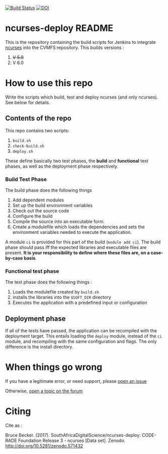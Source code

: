 [![Build Status](https://ci.sagrid.ac.za/buildStatus/icon?job=ncurses-deploy)](https://ci.sagrid.ac.za/job/ncurses-deploy) [![DOI](https://zenodo.org/badge/40120092.svg)](https://zenodo.org/badge/latestdoi/40120092)

# ncurses-deploy README

This is the repository containing the build scripts for Jenkins to integrate [ncurses](https://www.gnu.org/software/ncurses/) into the CVMFS repository. This builds versions :

  1. ~~V 5.9~~
  1. V 6.0


# How to use this repo

Write the scripts which build, test and deploy ncurses (and only ncurses). See below for details.

## Contents of the repo

This repo contains two scripts:

  1. `build.sh`
  2. `check-build.sh`
  3. `deploy.sh`

These define basically two test phases, the **build** and **functional** test phases, as well as the deployment phase respectively.

### Build Test Phase

The build phase does the following things

  1. Add dependent modules
  1. Set up the build environment variables
  2. Check out the source code
  3. Configure the build
  4. Compile the source into an executable form.
  5. Create a modulefile which loads the dependencies and sets the environment variables needed to execute the application.

A module `ci` is provided for this part of the build (`module add ci`). The build phase should pass iff the expected libraries and executable files are present. **It is your responsibility to define where these files are, on a case-by-case basis**.

### Functional test phase

The test phase does the following things :

  1. Loads the modulefile created by `build.sh`
  1. installs the libraries into the `$SOFT_DIR` directory
  2. Executes the application with a predefined input or configuration

## Deployment phase

If all of the tests have passed, the application can be recompiled with the deployment target. This entails loading the `deploy` module, instead of the `ci` module, and recompiling with the same configuration and flags. The only difference is  the install directory.

# When things go wrong

If you have a legitimate error, or need support, please [open an issue](../../issues)

Otherwise, [open a topic on the forum](https://discourse.sci-gaia.eu)

# Citing

Cite as :

Bruce Becker. (2017). SouthAfricaDigitalScience/ncurses-deploy: CODE-RADE Foundation Release 3 - ncurses [Data set]. Zenodo. http://doi.org/10.5281/zenodo.571432
